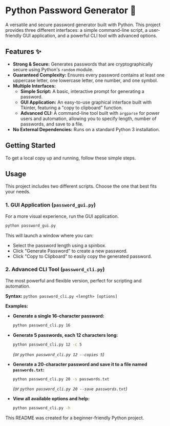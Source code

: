 # Python Password Generator 🔐

A versatile and secure password generator built with Python. This project provides three different interfaces: a simple command-line script, a user-friendly GUI application, and a powerful CLI tool with advanced options.

## Features ✨

* **Strong & Secure:** Generates passwords that are cryptographically secure using Python's `random` module.
* **Guaranteed Complexity:** Ensures every password contains at least one uppercase letter, one lowercase letter, one number, and one symbol.
* **Multiple Interfaces:**
    * **Simple Script:** A basic, interactive prompt for generating a password.
    * **GUI Application:** An easy-to-use graphical interface built with Tkinter, featuring a "copy to clipboard" function.
    * **Advanced CLI:** A command-line tool built with `argparse` for power users and automation, allowing you to specify length, number of passwords, and save to a file.
* **No External Dependencies:** Runs on a standard Python 3 installation.

## Getting Started

To get a local copy up and running, follow these simple steps.


## Usage

This project includes two different scripts. Choose the one that best fits your needs.

### 1. GUI Application (`password_gui.py`)

For a more visual experience, run the GUI application.

```sh
python password_gui.py
```
This will launch a window where you can:
* Select the password length using a spinbox.
* Click "Generate Password" to create a new password.
* Click "Copy to Clipboard" to easily copy the generated password.

 ### 2. Advanced CLI Tool (`password_cli.py`)

The most powerful and flexible version, perfect for scripting and automation.

**Syntax:**
`python password_cli.py <length> [options]`

**Examples:**

* **Generate a single 16-character password:**
    ```sh
    python password_cli.py 16
    ```

* **Generate 5 passwords, each 12 characters long:**
    ```sh
    python password_cli.py 12 -c 5
    ```
    *(or `python password_cli.py 12 --copies 5`)*

* **Generate a 20-character password and save it to a file named `passwords.txt`:**
    ```sh
    python password_cli.py 20 -s passwords.txt
    ```
    *(or `python password_cli.py 20 --save passwords.txt`)*

* **View all available options and help:**
    ```sh
    python password_cli.py -h
    ```


This README was created for a beginner-friendly Python project. 
